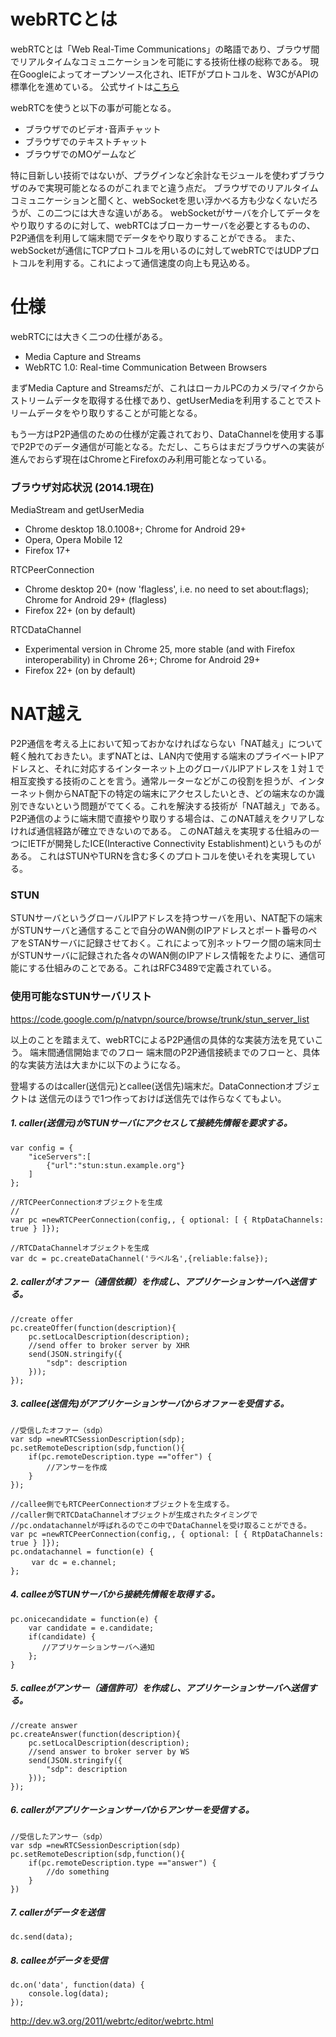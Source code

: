 # webRTCとは
webRTCとは「Web Real-Time Communications」の略語であり、ブラウザ間でリアルタイムなコミュニケーションを可能にする技術仕様の総称である。
現在Googleによってオープンソース化され、IETFがプロトコルを、W3CがAPIの標準化を進めている。
公式サイトは[こちら](http://www.webrtc.org/)

webRTCを使うと以下の事が可能となる。
   * ブラウザでのビデオ･音声チャット
   * ブラウザでのテキストチャット
   * ブラウザでのMOゲームなど

特に目新しい技術ではないが、プラグインなど余計なモジュールを使わずブラウザのみで実現可能となるのがこれまでと違う点だ。
ブラウザでのリアルタイムコミュニケーションと聞くと、webSocketを思い浮かべる方も少なくないだろうが、この二つには大きな違いがある。
webSocketがサーバを介してデータをやり取りするのに対して、webRTCはブローカーサーバを必要とするものの、P2P通信を利用して端末間でデータをやり取りすることができる。
また、webSocketが通信にTCPプロトコルを用いるのに対してwebRTCではUDPプロトコルを利用する。これによって通信速度の向上も見込める。

# 仕様
webRTCには大きく二つの仕様がある。

   * Media Capture and Streams
   * WebRTC 1.0: Real-time Communication Between Browsers

まずMedia Capture and Streamsだが、これはローカルPCのカメラ/マイクからストリームデータを取得する仕様であり、getUserMediaを利用することでストリームデータをやり取りすることが可能となる。

もう一方はP2P通信のための仕様が定義されており、DataChannelを使用する事でP2Pでのデータ通信が可能となる。ただし、こちらはまだブラウザへの実装が進んでおらず現在はChromeとFirefoxのみ利用可能となっている。

### ブラウザ対応状況 (2014.1現在)
MediaStream and getUserMedia

   * Chrome desktop 18.0.1008+; Chrome for Android 29+
   * Opera, Opera Mobile 12
   * Firefox 17+

RTCPeerConnection

   * Chrome desktop 20+ (now 'flagless', i.e. no need to set about:flags); Chrome for Android 29+ (flagless)
   * Firefox 22+ (on by default)

RTCDataChannel

   * Experimental version in Chrome 25, more stable (and with Firefox interoperability) in Chrome 26+; Chrome for Android 29+
   * Firefox 22+ (on by default)

# NAT越え
P2P通信を考える上において知っておかなければならない「NAT越え」について軽く触れておきたい。まずNATとは、LAN内で使用する端末のプライベートIPアドレスと、それに対応するインターネット上のグローバルIPアドレスを１対１で相互変換する技術のことを言う。通常ルーターなどがこの役割を担うが、インターネット側からNAT配下の特定の端末にアクセスしたいとき、どの端末なのか識別できないという問題がでてくる。これを解決する技術が「NAT越え」である。P2P通信のように端末間で直接やり取りする場合は、このNAT越えをクリアしなければ通信経路が確立できないのである。
このNAT越えを実現する仕組みの一つにIETFが開発したICE(Interactive Connectivity Establishment)というものがある。
これはSTUNやTURNを含む多くのプロトコルを使いそれを実現している。

### STUN
STUNサーバというグローバルIPアドレスを持つサーバを用い、NAT配下の端末がSTUNサーバと通信することで自分のWAN側のIPアドレスとポート番号のペアをSTANサーバに記録させておく。これによって別ネットワーク間の端末同士がSTUNサーバに記録された各々のWAN側のIPアドレス情報をたよりに、通信可能にする仕組みのことである。これはRFC3489で定義されている。

### 使用可能なSTUNサーバリスト

https://code.google.com/p/natvpn/source/browse/trunk/stun_server_list

以上のことを踏まえて、webRTCによるP2P通信の具体的な実装方法を見ていこう。
端末間通信開始までのフロー
端末間のP2P通信接続までのフローと、具体的な実装方法は大まかに以下のようになる。

登場するのはcaller(送信元)とcallee(送信先)端末だ。DataConnectionオブジェクトは
送信元のほうで1つ作っておけば送信先では作らなくてもよい。

##### 1. caller(送信元)がSTUNサーバにアクセスして接続先情報を要求する。
```
var config = {
    "iceServers":[
        {"url":"stun:stun.example.org"}
    ]
};
 
//RTCPeerConnectionオブジェクトを生成
//
var pc =newRTCPeerConnection(config,, { optional: [ { RtpDataChannels: true } ]});
 
//RTCDataChannelオブジェクトを生成
var dc = pc.createDataChannel('ラベル名',{reliable:false});
```

##### 2. callerがオファー（通信依頼）を作成し、アプリケーションサーバへ送信する。
```
//create offer
pc.createOffer(function(description){
    pc.setLocalDescription(description);
    //send offer to broker server by XHR
    send(JSON.stringify({
        "sdp": description
    }));
});
```

##### 3. callee(送信先)がアプリケーションサーバからオファーを受信する。
```
//受信したオファー（sdp）
var sdp =newRTCSessionDescription(sdp);
pc.setRemoteDescription(sdp,function(){
    if(pc.remoteDescription.type =="offer") {
        //アンサーを作成
    }
});
 
//callee側でもRTCPeerConnectionオブジェクトを生成する。
//caller側でRTCDataChannelオブジェクトが生成されたタイミングで
//pc.ondatachannelが呼ばれるのでこの中でDataChannelを受け取ることができる。
var pc =newRTCPeerConnection(config,, { optional: [ { RtpDataChannels: true } ]});
pc.ondatachannel = function(e) {
   　var dc = e.channel;
};
```

##### 4. calleeがSTUNサーバから接続先情報を取得する。
```
pc.onicecandidate = function(e) {
    var candidate = e.candidate;
    if(candidate) {
       //アプリケーションサーバへ通知
    };
}
```
##### 5. calleeがアンサー（通信許可）を作成し、アプリケーションサーバへ送信する。
```
//create answer
pc.createAnswer(function(description){
    pc.setLocalDescription(description);
    //send answer to broker server by WS
    send(JSON.stringify({
        "sdp": description
    }));
});
```

##### 6. callerがアプリケーションサーバからアンサーを受信する。
```
//受信したアンサー（sdp）
var sdp =newRTCSessionDescription(sdp)
pc.setRemoteDescription(sdp,function(){
    if(pc.remoteDescription.type =="answer") {
        //do something
    }
})
```

##### 7. callerがデータを送信
```
dc.send(data);
```

##### 8. calleeがデータを受信
```
dc.on('data', function(data) {
    console.log(data);
});
```

http://dev.w3.org/2011/webrtc/editor/webrtc.html